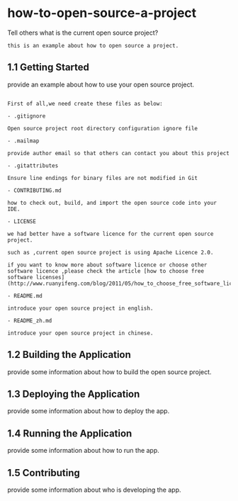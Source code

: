# how-to-open-source-a-project

Tell others what is the current open source project?

```
this is an example about how to open source a project.
```
## 1.1 Getting Started

provide an example about how to use your open source project.

```

First of all,we need create these files as below:

- .gitignore

Open source project root directory configuration ignore file

- .mailmap

provide author email so that others can contact you about this project

- .gitattributes

Ensure line endings for binary files are not modified in Git

- CONTRIBUTING.md

how to check out, build, and import the open source code into your IDE.

- LICENSE

we had better have a software licence for the current open source project.

such as ,current open source project is using Apache Licence 2.0.

if you want to know more about software licence or choose other software licence ,please check the article [how to choose free software licenses](http://www.ruanyifeng.com/blog/2011/05/how_to_choose_free_software_licenses.html)

- README.md

introduce your open source project in english.

- README_zh.md

introduce your open source project in chinese.

```
## 1.2 Building the Application

provide some information about how to build the open source project.

## 1.3 Deploying the Application

provide some information about how to deploy the app.

## 1.4 Running the Application

provide some information about how to run the app.

## 1.5 Contributing

provide some information about who is developing the app.
